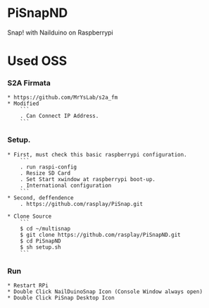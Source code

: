 # PiSnapND
Snap! with Nailduino on Raspberrypi

# Used OSS
### S2A Firmata
    * https://github.com/MrYsLab/s2a_fm
    * Modified
        ```
        . Can Connect IP Address.
        ```
        
    
### Setup.
    * First, must check this basic raspberrypi configuration.
        ```
        . run raspi-config
        . Resize SD Card
        . Set Start xwindow at raspberrypi boot-up.
        . International configuration
        ```
    * Second, deffendence
        . https://github.com/rasplay/PiSnap.git
    
    * Clone Source
        ```
        $ cd ~/multisnap
        $ git clone https://github.com/rasplay/PiSnapND.git
        $ cd PiSnapND
        $ sh setup.sh
        ```

### Run
    * Restart RPi
    * Double Click NailDuinoSnap Icon (Console Window always open)
    * Double Click PiSnap Desktop Icon
    
    